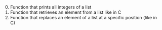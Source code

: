 0. Function that prints all integers of a list
1. Function  that retrieves an element from a list like in C
2. Function that replaces an element of a list at a specific position (like in C)

